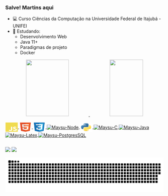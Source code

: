### Salve! Martins aqui

- 💻 Curso Ciências da Computação na Universidade Federal de Itajubá - UNIFEI
- 🌱 Estudando:
  - Desenvolvimento Web
  - Java 11+
  - Paradigmas de projeto
  - Docker

<div align="center">
  <a href="https://github.com/MatMB115">
  <img height="180em" width="52%" src="https://github-readme-stats-new-beta.vercel.app/api?username=MatMB115&show_icons=true&theme=dark&include_all_commits=false&count_private=true"/>
  <img height="180em" width="46%" src="https://github-readme-stats-new-beta.vercel.app/api/top-langs/?username=MatMB115&layout=compact&langs_count=6&theme=dark"/>
</div>
  
</div>
<div style="display: inline_block"><br>
  <img align="center" alt="Maysu-Js" height="30" width="40" src="https://raw.githubusercontent.com/devicons/devicon/master/icons/javascript/javascript-plain.svg">
  <img align="center" alt="Maysu-HTML" height="30" width="40" src="https://raw.githubusercontent.com/devicons/devicon/master/icons/html5/html5-original.svg">
  <img align="center" alt="Maysu-CSS" height="30" width="40" src="https://raw.githubusercontent.com/devicons/devicon/master/icons/css3/css3-original.svg">
  <img align="center" alt="Maysu-Node" height="30" width="40" src="https://cdn.jsdelivr.net/gh/devicons/devicon/icons/nodejs/nodejs-original.svg" />
  <img align="center" alt="Maysu-Python" height="30" width="40" src="https://raw.githubusercontent.com/devicons/devicon/master/icons/python/python-original.svg">
  <img align="center" alt="Maysu-C" height="30" width="40" src="https://cdn.jsdelivr.net/gh/devicons/devicon/icons/c/c-original.svg">
  <img align="center" alt="Maysu-Java" height="30" width="40" src="https://cdn.jsdelivr.net/gh/devicons/devicon/icons/java/java-original.svg">
  <img align="center" alt="Maysu-Latex" height="30" width="40" src="https://cdn.jsdelivr.net/gh/devicons/devicon/icons/latex/latex-original.svg">
  <img align="center" alt="Maysu-PostgresSQL" height="30" width="40" src="https://cdn.jsdelivr.net/gh/devicons/devicon/icons/postgresql/postgresql-original-wordmark.svg">
  
</div>


##

</div>
<a href = "mailto:matmb@unifei.edu.br"><img src="https://img.shields.io/badge/-Gmail-%23333?style=for-the-badge&logo=gmail&logoColor=white" target="_blank"></a>
<a href="https://www.linkedin.com/in/matmb/" target="_blank"><img src="https://img.shields.io/badge/-LinkedIn-%230077B5?style=for-the-badge&logo=linkedin&logoColor=white" target="_blank"></a>

  ![Snake animation](https://raw.githubusercontent.com/MatMB115/MatMB115/output/github-contribution-grid-snake-dark.svg)
</div>
